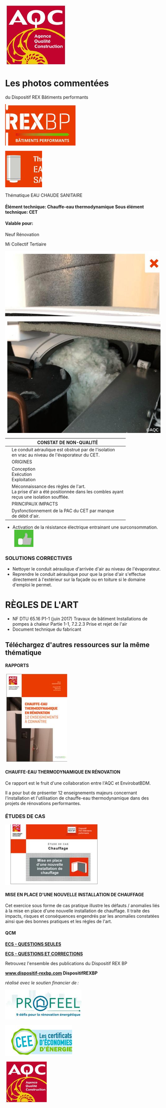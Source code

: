 ![](<images/Conduit d'arrivée d'air obstrué/_page_0_Picture_0.jpeg>)

# Les photos commentées

du Dispositif REX Bâtiments performants

![](<images/Conduit d'arrivée d'air obstrué/_page_0_Picture_3.jpeg>)

![](<images/Conduit d'arrivée d'air obstrué/_page_0_Picture_4.jpeg>)

Thématique EAU CHAUDE SANITAIRE

#### Élément technique: Chauffe-eau thermodynamique Sous élément technique: CET

#### Valable pour:

 Neuf Rénovation

 Mi Collectif Tertiaire

![](<images/Conduit d'arrivée d'air obstrué/_page_0_Picture_11.jpeg>)

![](<images/Conduit d'arrivée d'air obstrué/_page_0_Picture_12.jpeg>)

|  | CONSTAT DE NON-QUALITÉ                                                                                                          |
|--|---------------------------------------------------------------------------------------------------------------------------------|
|  | Le conduit aéraulique est obstrué par de l'isolation<br>en vrac au niveau de l'évaporateur du CET.                              |
|  | ORIGINES                                                                                                                        |
|  | Conception<br>Exécution<br>Exploitation                                                                                         |
|  | Méconnaissance des règles de l'art.<br>La prise d'air a été positionnée dans les combles ayant<br>reçus une isolation soufflée. |
|  | PRINCIPAUX IMPACTS                                                                                                              |
|  | Dysfonctionnement de la PAC du CET par manque<br>de débit d'air.                                                                |

- Activation de la résistance électrique entrainant une surconsommation.
![](<images/Conduit d'arrivée d'air obstrué/_page_0_Picture_15.jpeg>)

### SOLUTIONS CORRECTIVES

- Nettoyer le conduit aéraulique d'arrivée d'air au niveau de l'évaporateur.
- Reprendre le conduit aéraulique pour que la prise d'air s'effectue directement à l'extérieur sur la façade ou en toiture si le domaine d'emploi le permet.

# RÈGLES DE L'ART

- NF DTU 65.16 P1-1 (juin 2017) Travaux de bâtiment Installations de pompes à chaleur Partie 1-1, 7.2.2.3 Prise et rejet de l'air
- Document technique du fabricant

## Téléchargez d'autres ressources sur la même thématique

#### RAPPORTS

![](<images/Conduit d'arrivée d'air obstrué/_page_1_Picture_5.jpeg>)

#### **CHAUFFE-EAU THERMODYNAMIQUE EN RÉNOVATION**

Ce rapport est le fruit d'une collaboration entre l'AQC et EnvirobatBDM.

Il a pour but de présenter 12 enseignements majeurs concernant l'installation et l'utilisation de chauffe-eau thermodynamique dans des projets de rénovations performantes.

### ÉTUDES DE CAS

![](<images/Conduit d'arrivée d'air obstrué/_page_1_Picture_10.jpeg>)

#### **MISE EN PLACE D'UNE NOUVELLE INSTALLATION DE CHAUFFAGE**

Cet exercice sous forme de cas pratique illustre les défauts / anomalies liés à la mise en place d'une nouvelle installation de chauffage. Il traite des impacts, risques et conséquences engendrés par les anomalies constatées ainsi que des bonnes pratiques et les règles de l'art.

#### QCM

**[ECS - QUESTIONS SEULES](https://www.dispositif-rexbp.com/sites/default/files/fichier_pdf/rexbbc-qcm_ecs_-janvier_2017_5.pdf)**

**[ECS - QUESTIONS ET CORRECTIONS](https://www.dispositif-rexbp.com/sites/default/files/fichier_pdf/correction_rexbbc-_ecs.pdf)**

Retrouvez l'ensemble des publications du Dispositif REX BP

**www.dispositif-rexbp.com DispositifREXBP**

*réalisé avec le soutien financier de :*

![](<images/Conduit d'arrivée d'air obstrué/_page_1_Picture_20.jpeg>)

![](<images/Conduit d'arrivée d'air obstrué/_page_1_Picture_21.jpeg>)

![](<images/Conduit d'arrivée d'air obstrué/_page_1_Picture_22.jpeg>)